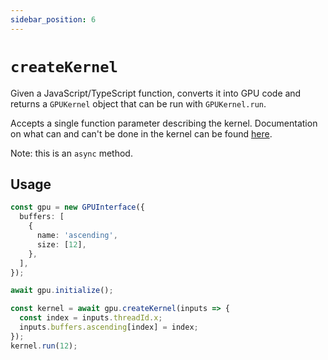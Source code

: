 ```yaml
---
sidebar_position: 6
---
```


# `createKernel`

Given a JavaScript/TypeScript function, converts it into GPU code and returns a `GPUKernel` object that can be run with `GPUKernel.run`.

Accepts a single function parameter describing the kernel. Documentation on what can and can't be done in the kernel can be found [here](../kernels/inputs).

Note: this is an `async` method.

## Usage

```ts
const gpu = new GPUInterface({
  buffers: [
    {
      name: 'ascending',
      size: [12],
    },
  ],
});

await gpu.initialize();

const kernel = await gpu.createKernel(inputs => {
  const index = inputs.threadId.x;
  inputs.buffers.ascending[index] = index;
});
kernel.run(12);
```
